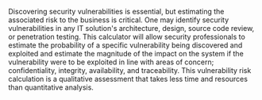 Discovering security vulnerabilities is essential, but estimating the associated risk to the business is critical. One may identify security vulnerabilities in any IT solution's architecture, design, source code review, or penetration testing. This calculator will allow security professionals to estimate the probability of a specific vulnerability being discovered and exploited and estimate the magnitude of the impact on the system if the vulnerability were to be exploited in line with areas of concern; confidentiality, integrity, availability, and traceability. This vulnerability risk calculation is a qualitative assessment that takes less time and resources than quantitative analysis.

